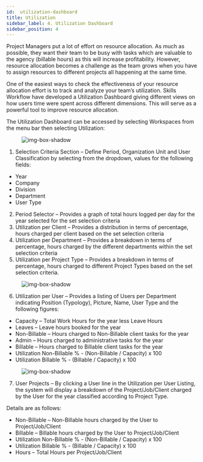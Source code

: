```yaml
---
id:  utilization-dashboard
title: Utilization
sidebar_label: 4. Utilization Dashboard
sidebar_position: 4
---
```


Project Managers put a lot of effort on resource allocation. As much as possible, they want their team to be busy with tasks which are valuable to the agency (billable hours) as this will increase profitability. However, resource allocation becomes a challenge as the team grows when you have to assign resources to different projects all happening at the same time.

One of the easiest ways to check the effectiveness of your resource allocation effort is to track and analyze your team’s utilization. Skills Workflow have developed a Utilization Dashboard giving different views on how users time were spent across different dimensions. This will serve as a powerful tool to improve resource allocation.

The Utilization Dashboard can be accessed by selecting Workspaces from the menu bar then selecting Utilization:

<figure>

![img-box-shadow](/img/university/dashboards/utilization-dashboard/university-utilization-dashboard-1.png)
<figcaption></figcaption>
</figure>

1. Selection Criteria Section – Define Period, Organization Unit and User Classification by selecting from the dropdown, values for the following fields:

- Year
- Company
- Division
- Department
- User Type 

2.  Period Selector – Provides a graph of total hours logged per day for the year selected for the set selection criteria
3.  Utilization per Client – Provides a distribution in terms of percentage, hours charged per client based on the set selection criteria
4. Utilization per Department – Provides a breakdown in terms of percentage, hours charged by the different departments within the
set selection criteria
5.  Utilization per Project Type – Provides a breakdown in terms of percentage, hours charged to different Project Types based on the set selection criteria.

<figure>

![img-box-shadow](/img/university/dashboards/utilization-dashboard/university-utilization-dashboard-2.png)
<figcaption></figcaption>
</figure>

6.   Utilization per User – Provides a listing of Users per Department indicating Position (Typology), Picture, Name, User Type and the following figures:

- Capacity – Total Work Hours for the year less Leave Hours
- Leaves – Leave hours booked for the year
- Non-Billable – Hours charged to Non-Billable client tasks for the year
- Admin – Hours charged to administrative tasks for the year
- Billable – Hours charged to Billable client tasks for the year
- Utilization Non-Billable % - (Non-Billable / Capacity) x 100
- Utilization Billable % - (Billable / Capacity) x 100

<figure>

![img-box-shadow](/img/university/dashboards/utilization-dashboard/university-utilization-dashboard-3.png)
<figcaption></figcaption>
</figure>

7. User Projects – By clicking a User line in the Utilization per User Listing, the system will display a     breakdown of the Project/Job/Client charged by the User for the year classified according to Project Type.

Details are as follows:

- Non-Billable – Non-Billable hours charged by the User to Project/Job/Client
- Billable – Billable hours charged by the User to Project/Job/Client
- Utilization Non-Billable % - (Non-Billable / Capacity) x 100
- Utilization Billable % - (Billable / Capacity) x 100
- Hours – Total Hours per Project/Job/Client
